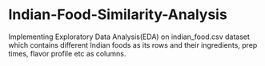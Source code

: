 # Indian-Food-Similarity-Analysis
Implementing Exploratory Data Analysis(EDA) on indian_food.csv dataset which contains different Indian foods as its rows and their ingredients, prep times, flavor profile etc as columns. 
